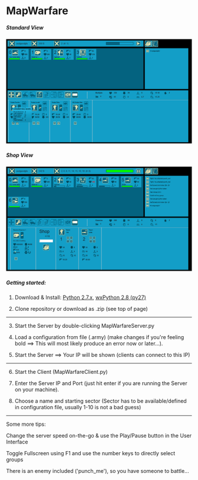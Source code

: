 MapWarfare
==========

##### Standard View

![Standard View](/screenshots/1.png "Standard View")


##### Shop View

![Shop View](/screenshots/2.png "Shop View")


##### Getting started:

1. Download & Install: [Python 2.7.x](http://python.org/download/), [wxPython 2.8 (py27)](http://wxpython.org/download.php)

2. Clone repository or download as .zip (see top of page)

-------------------

3. Start the Server by double-clicking MapWarfareServer.py

4. Load a configuration from file (.army)
	(make changes if you're feeling bold ==> This will most likely produce an error now or later...).

5. Start the Server ==> Your IP will be shown (clients can connect to this IP)

--------------------

6. Start the Client (MapWarfareClient.py)

7. Enter the Server IP and Port (just hit enter if you are running the Server on your machine).

8. Choose a name and starting sector 
	(Sector has to be available/defined in configuration file, usually 1-10 is not a bad guess)

--------------------

Some more tips:

Change the server speed on-the-go & use the Play/Pause button in the User Interface

Toggle Fullscreen using F1 and use the number keys to directly select groups

There is an enemy included ('punch_me'), so you have someone to battle...
